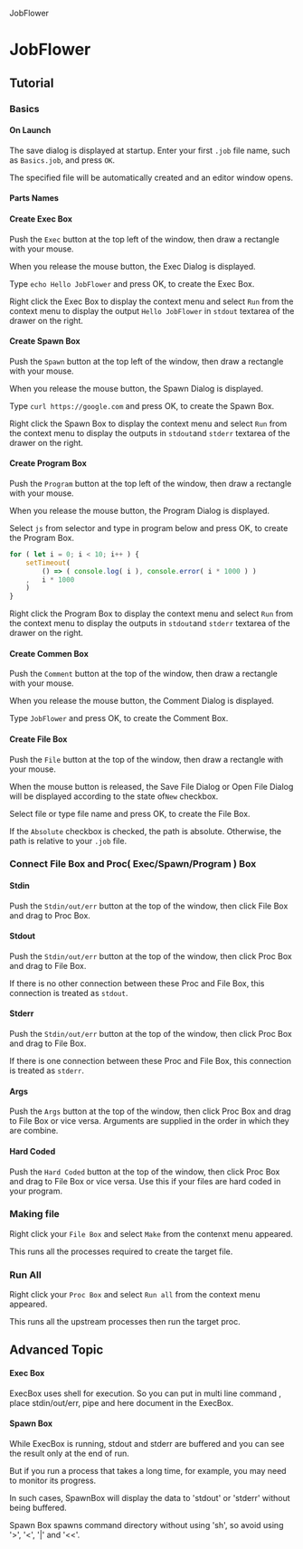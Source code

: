 JobFlower



# JobFlower

## Tutorial
### Basics

#### On Launch

The save dialog is displayed at startup. Enter your first `.job` file name, such as `Basics.job`, and press `OK`.

The specified file will be automatically created and an editor window opens.



#### Parts Names



#### Create Exec Box

Push the `Exec` button at the top left of the window, then draw a rectangle with your mouse.

When you release the mouse button, the Exec Dialog is displayed.

Type `echo Hello JobFlower` and press OK, to create the Exec Box.

Right click the Exec Box to display the context menu and select `Run` from the context menu to display the output `Hello JobFlower` in `stdout` textarea of the drawer on the right.



#### Create Spawn Box

Push the `Spawn` button at the top left of the window, then draw a rectangle with your mouse.

When you release the mouse button, the Spawn Dialog is displayed.

Type `curl https://google.com` and press OK, to create the Spawn Box.

Right click the Spawn Box to display the context menu and select `Run` from the context menu to display the outputs in `stdout`and `stderr` textarea of the drawer on the right.



 #### Create Program Box

Push the `Program` button at the top left of the window, then draw a rectangle with your mouse.

When you release the mouse button, the Program Dialog is displayed.

Select `js` from selector and type in program below and press OK, to create the Program Box.

```JavaScript
for ( let i = 0; i < 10; i++ ) {
    setTimeout(
        () => ( console.log( i ), console.error( i * 1000 ) )
    ,   i * 1000
    )
}
```



Right click the Program Box to display the context menu and select `Run` from the context menu to display  the outputs in `stdout`and `stderr` textarea of the drawer on the right.



#### Create Commen Box

Push the `Comment` button at the top of the window, then draw a rectangle with your mouse.

When you release the mouse button, the Comment Dialog is displayed.

Type `JobFlower` and press OK, to create the Comment Box.



#### Create File Box

Push the `File` button at the top of the window, then draw a rectangle with your mouse.

When the mouse button is released, the Save File Dialog or Open File Dialog will be displayed according to the state of`New` checkbox.

Select file or type file name and press OK, to create the File Box.

If the `Absolute` checkbox is checked, the path is absolute. Otherwise, the path is relative to your `.job` file.



### Connect File Box and Proc( Exec/Spawn/Program ) Box

#### Stdin

Push the `Stdin/out/err` button at the top of the window, then click File Box and drag to Proc Box.

#### Stdout

Push the `Stdin/out/err` button at the top of the window, then click Proc Box and drag to File Box.

If there is no other connection between these Proc and File Box, this connection is treated as `stdout`.

#### Stderr

Push the `Stdin/out/err` button at the top of the window, then click Proc Box and drag to File Box.

If there is one connection between these Proc and File Box, this connection is treated as `stderr`.

#### Args

Push the `Args` button at the top of the window, then click Proc Box and drag to File Box or vice versa.
Arguments are supplied in the order in which they are combine.

#### Hard Coded

Push the `Hard Coded` button at the top of the window, then click Proc Box and drag to File Box or vice versa.
Use this if your files are hard coded in your program.



### Making file

Right click your `File Box` and select `Make` from the contenxt menu appeared.

This runs all the processes required to create the target file.



### Run All

Right click your `Proc Box` and select `Run all` from the context menu appeared.

This runs all the upstream processes then run the target proc.



## Advanced Topic

#### Exec Box

ExecBox uses shell for execution. So you can put in multi line command , place stdin/out/err, pipe and here document in the ExecBox.

#### Spawn Box

While ExecBox is running, stdout and stderr are buffered and you can see the result only at the end of run.

But if you run a process that takes a long time, for example, you may need to monitor its progress.

In such cases, SpawnBox will display the data to 'stdout' or 'stderr' without being buffered.

Spawn Box spawns command directory without using 'sh', so avoid using '>', '<', '|' and '<<'.


